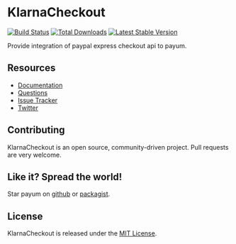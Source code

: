 # KlarnaCheckout
[![Build Status](https://travis-ci.org/Payum/KlarnaCheckout.png?branch=master)](https://travis-ci.org/Payum/KlarnaCheckout)
[![Total Downloads](https://poser.pugx.org/payum/klarna-checkout/d/total.png)](https://packagist.org/packages/payum/klarna-checkout)
[![Latest Stable Version](https://poser.pugx.org/payum/klarna-checkout/version.png)](https://packagist.org/packages/payum/klarna-checkout)

Provide integration of paypal express checkout api to payum.

## Resources

* [Documentation](http://payum.forma-dev.com/documentation#KlarnaCheckout)
* [Questions](http://stackoverflow.com/questions/tagged/payum)
* [Issue Tracker](https://github.com/Payum/Payum/issues)
* [Twitter](https://twitter.com/payumphp)

## Contributing

KlarnaCheckout is an open source, community-driven project. Pull requests are very welcome.

## Like it? Spread the world!

Star payum on [github](https://github.com/Payum/KlarnaCheckout) or [packagist](https://packagist.org/packages/payum/klarna-checkout).

## License

KlarnaCheckout is released under the [MIT License](LICENSE).